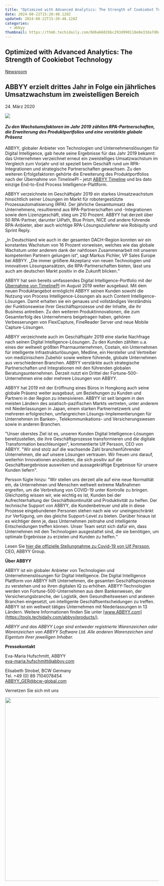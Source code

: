 ```yaml
---
title: "Optimized with Advanced Analytics: The Strength of Cookiebot Technology"
date: 2024-08-21T15:20:48.128Z
updated: 2024-08-22T15:20:48.128Z
categories:
  - abbyy
thumbnail: https://thmb.techidaily.com/0d6a66026bc293d990118e0e33da7d0a3d5bf37cd742dae54e5c6356e3964e9a.jpg
---
```


## Optimized with Advanced Analytics: The Strength of Cookiebot Technology

[Newsroom](https://tools.techidaily.com/abbyy/products/)

## ABBYY erzielt drittes Jahr in Folge ein jährliches Umsatzwachstum im zweistelligen Bereich

24\. März 2020

![](https://content.abbyy.com/-/media/project/abbyy/abbyy/branchtemplates/shutterstock_1272462163_1296-x-729.jpg?h=729&iar=0&w=1296)

#### _Zu den Wachstumsfaktoren im Jahr 2019 zählten RPA-Partnerschaften, die Erweiterung des Produktportfolios und eine verstärkte globale Präsenz_

ABBYY, globaler Anbieter von Technologien und Unternehmenslösungen für Digital Intelligence, gab heute seine Ergebnisse für das Jahr 2019 bekannt: das Unternehmen verzeichnet erneut ein zweistelliges Umsatzwachstum im Vergleich zum Vorjahr und ist speziell beim Geschäft rund um RPA-Integrationen und strategische Partnerschaften gewachsen. Zu den weiteren Erfolgsfaktoren gehörte die Erweiterung des Produktportfolios nach der Übernahme von TimelinePI – jetzt [ABBYY Timeline](https://tools.techidaily.com/abbyy/products/) und bis dato einzige End-to-End Process Intelligence-Plattform.

ABBYY verzeichnete im Geschäftsjahr 2019 ein starkes Umsatzwachstum hinsichtlich seiner Lösungen im Markt für robotergestützte Prozessautomatisierung (RPA). Der jährliche Gesamtumsatz des Unternehmens, resultierend aus RPA-Partnerschaften und -Integrationen sowie dem Lizenzgeschäft, stieg um 210 Prozent. ABBYY hat derzeit über 50 RPA-Partner, darunter UiPath, Blue Prism, NICE und andere führende RPA-Anbieter, aber auch wichtige RPA-Lösungszulieferer wie Robiquity und Sprint Reply.

„In Deutschland wie auch in der gesamten DACH-Region konnten wir ein konstantes Wachstum von 16 Prozent vorweisen, welches wie das globale Wachstum unter anderem dank der nahtlosen Zusammenarbeit mit unseren kompetenten Partnern gelungen ist“, sagt Markus Pichler, VP Sales Europe bei ABBYY. „Die immer größere Akzeptanz von neuen Technologien und innovativen Lösungsansätzen, die RPA-Partnerschaften bieten, lässt uns auch am deutschen Markt positiv in die Zukunft blicken.“

ABBYY hat sein bereits umfassendes Digital Intelligence-Portfolio mit der [Übernahme von TimelinePI](https://tools.techidaily.com/abbyy/products/) im August 2019 weiter ausgebaut. Mit dem neuen Produktangebot ermöglicht ABBYY seinen Kunden sowohl die Nutzung von Process Intelligence-Lösungen als auch Content Intelligence-Lösungen. Damit erhalten sie ein genaues und vollständiges Verständnis der Funktionsweise ihrer Geschäftsprozesse und der Inhalte, die ihr Business antreiben. Zu den weiteren Produktinnovationen, die zum Gesamterfolg des Unternehmens beigetragen haben, gehören Verbesserungen von FlexiCapture, FineReader Server und neue Mobile Capture-Lösungen.

ABBYY verzeichnete auch im Geschäftsjahr 2019 eine starke Nachfrage nach seinen Digital Intelligence-Lösungen. Zu den Kunden zählten u.a. eines der weltweit größten Pharmaunternehmen, Costain, ein Unternehmen für intelligente Infrastrukturlösungen, Medline, ein Hersteller und Vertreiber von medizinischem Zubehör sowie weitere führende, globale Unternehmen aus verschiedenen Branchen. ABBYY verstärkte auch strategische Partnerschaften und Integrationen mit den führenden globalen Beratungsunternehmen. Derzeit nutzt ein Drittel der Fortune-500-Unternehmen eine oder mehrere Lösungen von ABBYY.

ABBYY hat 2019 mit der Eröffnung eines Büros in Hongkong auch seine globale Präsenz weiter ausgebaut, um Beziehungen zu Kunden und Partnern in der Region zu intensivieren. ABBYY ist seit langem in den meisten Ländern des asiatisch-pazifischen Markts vertreten, unter anderem mit Niederlassungen in Japan, einem starken Partnernetzwerk und mehreren erfolgreichen, umfangreichen Lösungs-Implementierungen für Unternehmen im Banken-, Telekommunikations- und Versicherungswesen sowie in anderen Branchen.

"Unser oberstes Ziel ist es, unseren Kunden Digital Intelligence-Lösungen bereitzustellen, die ihre Geschäftsprozesse transformieren und die digitale Transformation beschleunigen", kommentierte Ulf Persson, CEO von ABBYY. "Wir sind stolz auf die wachsende Zahl branchenführender Unternehmen, die auf unsere Lösungen vertrauen. Wir freuen uns darauf, weiterhin Innovationen anzubieten, die sich positiv auf die Geschäftsergebnisse auswirken und aussagekräftige Ergebnisse für unsere Kunden liefern".

Persson fügte hinzu: "Wir stellen uns derzeit alle auf eine neue Normalität ein, da Unternehmen und Menschen weltweit extreme Maßnahmen ergreifen, um die Verbreitung von COVID-19 unter Kontrolle zu bringen. Gleichzeitig wissen wir, wie wichtig es ist, Kunden bei der Aufrechterhaltung der Geschäftskontinuität und Produktivität zu helfen. Der technische Support von ABBYY, die Kundenbetreuer und alle in diese Prozesse eingebundenen Personen stehen nach wie vor uneingeschränkt zur Verfügung, um das gleiche Support-Level zu bieten. Darüber hinaus ist es wichtiger denn je, dass Unternehmen zeitnahe und intelligente Entscheidungen treffen können. Unser Team setzt sich dafür ein, dass Unternehmen mit den Technologien ausgestattet sind, die sie benötigen, um optimale Ergebnisse zu erzielen und Kunden zu helfen.“

Lesen Sie [hier die offizielle Stellungnahme zu Covid-19 von Ulf Persson](https://tools.techidaily.com/abbyy/products/), CEO, ABBYY Group.

**Über ABBYY**

ABBYY ist ein globaler Anbieter von Technologien und Unternehmenslösungen für Digital Intelligence. Die Digital Intelligence Plattform von ABBYY hilft Unternehmen, die gesamten Geschäftsprozesse zu verstehen und so ihren digitalen IQ zu erhöhen. ABBYY-Technologien werden von Fortune-500-Unternehmen aus dem Bankenwesen, der Versicherungsbranche, der Logistik, dem Gesundheitswesen und anderen Branchen eingesetzt, um intelligente Geschäftsentscheidungen zu treffen. ABBYY ist ein weltweit tätiges Unternehmen mit Niederlassungen in 13 Ländern. Weitere Informationen finden Sie unter [www.ABBYY.com](https://tools.techidaily.com/abbyy/products/).

_ABBYY und das ABBYY Logo sind entweder registrierte Warenzeichen oder Warenzeichen von ABBYY Software Ltd. Alle anderen Warenzeichen sind Eigentum ihrer jeweiligen Inhaber._

**Pressekontakt**

Eva-Maria Hufschmitt, ABBYY  
[eva-maria.hufschmitt@abbyy.com](https://tools.techidaily.com/abbyy/products/)

Elisabeth Strobel, BCW Germany  
Tel. +49 (0) 89 7104078454  
[ABBYY\_GER@bcw-global.com](https://tools.techidaily.com/abbyy/products/)

Vernetzen Sie sich mit uns

<ins class="adsbygoogle"
     style="display:block"
     data-ad-format="autorelaxed"
     data-ad-client="ca-pub-7571918770474297"
     data-ad-slot="1223367746"></ins>



<ins class="adsbygoogle"
     style="display:block"
     data-ad-client="ca-pub-7571918770474297"
     data-ad-slot="8358498916"
     data-ad-format="auto"
     data-full-width-responsive="true"></ins>

<!-- affiliate ads begin -->
<a href="https://appsumo.8odi.net/c/5597632/2068411/7443" target="_top" id="2068411"><img src="//a.impactradius-go.com/display-ad/7443-2068411" border="0" alt="" width="1200" height="600"/></a><img height="0" width="0" src="https://appsumo.8odi.net/i/5597632/2068411/7443" style="position:absolute;visibility:hidden;" border="0" />
<!-- affiliate ads end -->
